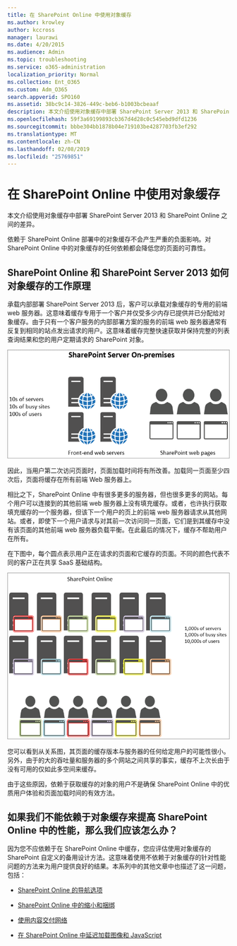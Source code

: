 ```yaml
---
title: 在 SharePoint Online 中使用对象缓存
ms.author: krowley
author: kccross
manager: laurawi
ms.date: 4/20/2015
ms.audience: Admin
ms.topic: troubleshooting
ms.service: o365-administration
localization_priority: Normal
ms.collection: Ent_O365
ms.custom: Adm_O365
search.appverid: SPO160
ms.assetid: 38bc9c14-3826-449c-beb6-b1003bcbeaaf
description: 本文介绍使用对象缓存中部署 SharePoint Server 2013 和 SharePoint Online 之间的差异。
ms.openlocfilehash: 59f3a69199893cb367d4d28c0c545ebd9dfd1236
ms.sourcegitcommit: bbbe304bb1878b04e719103be4287703fb3ef292
ms.translationtype: MT
ms.contentlocale: zh-CN
ms.lasthandoff: 02/08/2019
ms.locfileid: "25769851"
---
```

# <a name="using-the-object-cache-with-sharepoint-online"></a>在 SharePoint Online 中使用对象缓存

本文介绍使用对象缓存中部署 SharePoint Server 2013 和 SharePoint Online 之间的差异。
  
依赖于 SharePoint Online 部署中的对象缓存不会产生严重的负面影响。对 SharePoint Online 中的对象缓存的任何依赖都会降低您的页面的可靠性。 
  
## <a name="how-the-sharepoint-online-and-sharepoint-server-2013-object-cache-works"></a>SharePoint Online 和 SharePoint Server 2013 如何对象缓存的工作原理

承载内部部署 SharePoint Server 2013 后，客户可以承载对象缓存的专用的前端 web 服务器。这意味着缓存专用于一个客户并仅受多少内存已提供并已分配给对象缓存。由于只有一个客户服务的内部部署方案的服务的前端 web 服务器通常有反复到相同的站点发出请求的用户。这意味着缓存完整快速获取并保持完整的列表查询结果和您的用户定期请求的 SharePoint 对象。
  
![显示内部部署前端 Web 服务器的流量和负载](media/a0d38b36-4909-4abb-8d4e-4930814bb3de.png)
  
因此，当用户第二次访问页面时，页面加载时间将有所改善。加载同一页面至少四次后，页面将缓存在所有前端 Web 服务器上。
  
相比之下，SharePoint Online 中有很多更多的服务器，但也很多更多的网站。每个用户可以连接到的其他前端 web 服务器上没有填充缓存。或者，也许执行获取填充缓存的一个服务器，但该下一个用户的页上的前端 web 服务器请求从其他网站。或者，即使下一个用户请求与对其前一次访问同一页面，它们是到其缓存中没有该页面的其他前端 web 服务器负载平衡。在此最后的情况下，缓存不帮助用户在所有。
  
在下图中，每个圆点表示用户正在请求的页面和它缓存的页面。不同的颜色代表不同的客户正在共享 SaaS 基础结构。
  
![显示 SharePoint Online 中的对象缓存结果](media/25d04011-ef83-4cb7-9e04-a6ed490f63c3.png)
  
您可以看到从关系图，其页面的缓存版本与服务器的任何给定用户的可能性很小。另外，由于的大的吞吐量和服务器的多个网站之间共享的事实，缓存不上次长由于没有可用的仅如此多空间来缓存。
  
由于这些原因，依赖于获取缓存的对象的用户不是确保 SharePoint Online 中的优质用户体验和页面加载时间的有效方法。
  
## <a name="if-we-cant-rely-on-the-object-cache-to-improve-performance-in-sharepoint-online-what-do-we-use-instead"></a>如果我们不能依赖于对象缓存来提高 SharePoint Online 中的性能，那么我们应该怎么办？

因为您不应依赖于在 SharePoint Online 中缓存，您应评估使用对象缓存的 SharePoint 自定义的备用设计方法。这意味着使用不依赖于对象缓存的针对性能问题的方法来为用户提供良好的结果。本系列中的其他文章中也描述了这一问题，包括：
  
- [SharePoint Online 的导航选项](navigation-options-for-sharepoint-online.md)
    
- [SharePoint Online 中的缩小和捆绑](minification-and-bundling-in-sharepoint-online.md)
    
- [使用内容交付网络](using-content-delivery-networks-with-sharepoint-online.md)
    
- [在 SharePoint Online 中延迟加载图像和 JavaScript](delay-loading-images-and-javascript-in-sharepoint-online.md)
    

